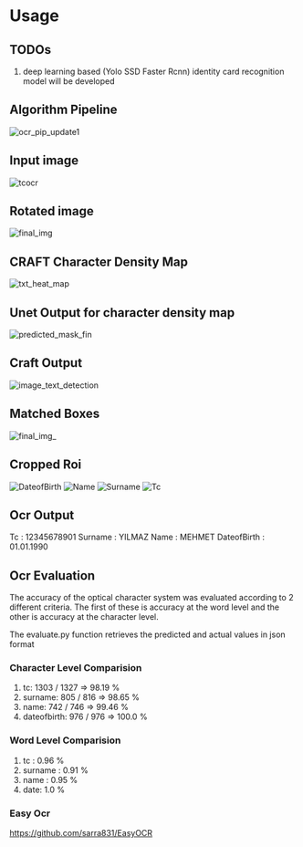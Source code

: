 # Usage

## TODOs
1. deep learning based (Yolo SSD Faster Rcnn) identity card recognition model will be developed


## Algorithm Pipeline
![ocr_pip_update1](https://user-images.githubusercontent.com/47300390/158075210-1ed286a2-f8ee-4007-b158-51fcc342add3.jpg)

## Input image
![tcocr](https://user-images.githubusercontent.com/47300390/158068982-1eb2394c-ae25-480c-9e2f-d0f1ebe69361.jpeg)

## Rotated image
![final_img](https://user-images.githubusercontent.com/47300390/158069046-333e582c-0b98-469a-a908-3e210e4c8b3a.jpg)


## CRAFT Character Density Map
![txt_heat_map](https://user-images.githubusercontent.com/47300390/158069076-5b91e198-f65a-4599-ac61-322b8a9b3e23.jpg)

## Unet Output for character density map
![predicted_mask_fin](https://user-images.githubusercontent.com/47300390/158069105-e6b330ee-4f62-4431-96a5-9f5a09d97cf1.jpg)

## Craft Output
![image_text_detection](https://user-images.githubusercontent.com/47300390/158069125-5480a4fd-31b9-401d-b00b-081ed761ee09.png)

## Matched Boxes

![final_img_](https://user-images.githubusercontent.com/47300390/158069152-af8848d4-510e-4073-85d2-0a72e3d2f35c.jpg)

## Cropped Roi
![DateofBirth](https://user-images.githubusercontent.com/47300390/158069210-f2567e85-1635-41d1-b389-62e37d02bb63.jpg)
![Name](https://user-images.githubusercontent.com/47300390/158069223-583bee9a-534e-414f-aaff-32d595c899eb.jpg)
![Surname](https://user-images.githubusercontent.com/47300390/158069227-81ffb2ee-7c36-4e0a-861d-47b2260ace9b.jpg)
![Tc](https://user-images.githubusercontent.com/47300390/158069231-0d051bd9-5e57-483f-a67d-bd1087873f97.jpg)

## Ocr Output

Tc : 12345678901
Surname : YILMAZ
Name : MEHMET
DateofBirth : 01.01.1990

## Ocr Evaluation

The accuracy of the optical character system was evaluated according to 2 different criteria. The first of these is accuracy at the word level and the other is accuracy at the character level.

The evaluate.py function retrieves the predicted and actual values in json format

###  Character Level Comparision  
1. tc: 1303 / 1327  => 98.19 %
2. surname: 805 / 816 => 98.65 %
3. name: 742 / 746 => 99.46 % 
4. dateofbirth: 976 / 976 => 100.0 % 

###  Word Level Comparision  
1. tc : 0.96 %
2. surname : 0.91 %
3. name : 0.95 %
4. date: 1.0 %

### Easy Ocr
https://github.com/sarra831/EasyOCR
